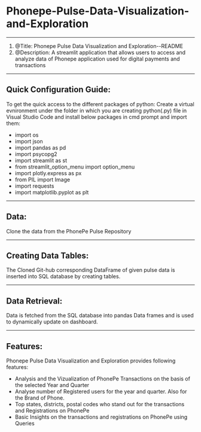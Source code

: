 # Phonepe-Pulse-Data-Visualization-and-Exploration

------------------------------------------------------------------------------------------------------
1. @Title: Phonepe Pulse Data Visualization and Exploration--README
2. @Description: A streamlit application that allows users to access and analyze data of Phonepe application used for digital payments and transactions
------------------------------------------------------------------------------------------------------


Quick Configuration Guide:
-----------------------------
To get the quick access to the different packages of python:
Create a virtual evnironment under the folder in which you are creating python(.py) file in Visual Studio Code and install below packages in cmd prompt and import them:

- import os
- import json
- import pandas as pd
- import psycopg2
- import streamlit as st
- from streamlit_option_menu import option_menu
- import plotly.express as px
- from PIL import Image
- import requests
- import matplotlib.pyplot as plt

------------------------------------------------------------------------------------------------------------------

**Data:**
----------------------------------------
Clone the data from the PhonePe Pulse Repository

--------------------------------------------------

**Creating Data Tables:**
---------------------------------------------------
The Cloned Git-hub corresponding DataFrame of given pulse data is inserted into SQL database by creating tables.

----------------------------------------------------------------

**Data Retrieval:**
--------------------------------------------------------------
Data is fetched from the SQL database into pandas Data frames and is used to dynamically update on dashboard.

--------------------------

Features:
--------------------------
Phonepe Pulse Data Visualization and Exploration provides following features:
- Analysis and the Vizualization of PhonePe Transactions on the basis of the selected Year and Quarter
- Analyse number of Registered users for the year and quarter. Also for the Brand of Phone.
- Top states, districts, postal codes who stand out for the transactions and Registrations on PhonePe
- Basic Insights on the transactions and registrations on PhonePe using Queries



